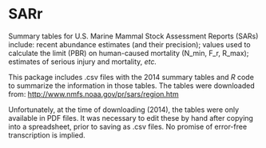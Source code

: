 # SARr

Summary tables for U.S. Marine Mammal Stock Assessment Reports (SARs) include: recent abundance estimates (and their precision); values used to calculate the limit (PBR) on human-caused mortality (N_min, F_r, R_max); estimates of serious injury and mortality, *etc.* 

This package includes .csv files with the 2014 summary tables and *R* code to summarize the information in those tables. The tables were downloaded from: http://www.nmfs.noaa.gov/pr/sars/region.htm

Unfortunately, at the time of downloading (2014), the tables were only available in PDF files. It was necessary to edit these by hand after copying into a spreadsheet, prior to saving as .csv files. No promise of error-free transcription is implied. 
